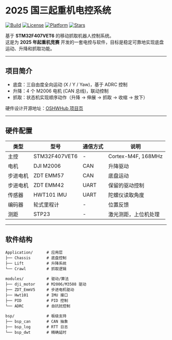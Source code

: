 # 2025 国三起重机电控系统

[![Build](https://img.shields.io/badge/build-passing-brightgreen)]() 
[![License](https://img.shields.io/badge/license-MIT-blue)](./LICENSE)
[![Platform](https://img.shields.io/badge/platform-STM32F407VET6-orange)]()
[![Stars](https://img.shields.io/github/stars/Xinhuaaa/2025EPIQZJ?style=social)]()

基于 **STM32F407VET6** 的移动抓取机器人控制系统。  
这是为 **2025 年起重机竞赛** 开发的一套电控与软件，目标是稳定可靠地实现底盘运动、升降和抓取功能。  

---

## 项目简介

- 底盘：三自由度全向运动 (X / Y / Yaw)，基于 ADRC 控制  
- 升降：4 个 M2006 电机 (CAN 总线)，联动控制  
- 抓取：状态机实现顺序动作（升降 → 伸展 → 抓取 → 收缩 → 放下）  

硬件设计开源地址：[OSHWHub 项目页](https://oshwhub.com/epi-laboratory/25-crane)

---

## 硬件配置

| 类型       | 型号            | 通信方式 | 说明         |
|------------|-----------------|----------|--------------|
| 主控       | STM32F407VET6   | -        | Cortex-M4F, 168MHz |
| 电机       | DJI M2006       | CAN      | 升降驱动     |
| 步进电机   | ZDT EMM57       | CAN      | 底盘运动     |
| 步进电机   | ZDT EMM42       | UART     | 保留的驱动控制     |
| 传感器     | HWT101 IMU      | UART     | 陀螺仪读取角度     |
| 编码器     | 轮式里程计      | -        | 位置反馈     |
| 测距       | STP23           | -        | 激光测距，上位机处理 |

---

## 软件结构

```text
Application/      # 应用层
├── Chassis       # 底盘控制
├── Lift          # 升降系统
└── Crawl         # 抓取逻辑

modules/          # 驱动/算法
├── dji_motor     # M2006/M3508 驱动
├── ZDT_EmmV5     # 步进电机驱动
├── Hwt101        # IMU 接口
├── PID           # PID 控制
└── ADRC          # 自抗扰控制

bsp/              # 板级支持
├── bsp_can       # CAN 抽象
├── bsp_log       # RTT 日志
└── bsp_dwt       # 精确延时
